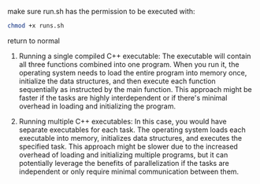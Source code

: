 make sure run.sh has the permission to be executed with:
```bash
chmod +x runs.sh
```
return to normal

1. Running a single compiled C++ executable: The executable will contain all three functions combined into one program. When you run it, the operating system needs to load the entire program into 
memory once, initialize the data structures, and then execute each function sequentially as instructed by the main function. This approach might be faster if the tasks are highly interdependent or 
if there's minimal overhead in loading and initializing the program.

2. Running multiple C++ executables: In this case, you would have separate executables for each task. The operating system loads each executable into memory, initializes data structures, and 
executes the specified task. This approach might be slower due to the increased overhead of loading and initializing multiple programs, but it can potentially leverage the benefits of 
parallelization if the tasks are independent or only require minimal communication between them.